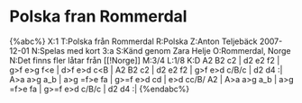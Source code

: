 # Polska fran Rommerdal

{%abc%}
X:1
T:Polska från Rommerdal
R:Polska
Z:Anton Teljebäck 2007-12-01
N:Spelas med kort 3:a
S:Känd genom Zara Helje
O:Rommerdal, Norge
N:Det finns fler låtar från [[!Norge]]
M:3/4
L:1/8
K:D
A2 B2 c2 | d2 e2 f2 | g>f e>g f<e   | d>f e>d c<B |
A2 B2 c2 | d2 e2 f2 | g>f e>d c/B/c | d2 d4      :|
A>a a>g a_b | a>g =f>e fa | g>=f e>d cd    | e>d cc/B/ A2 | 
A>a a>g a_b | a>g =f>e fa | g>=f e>d c/B/c | d2 d4       :|
{%endabc%}

